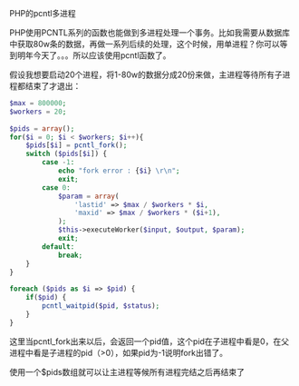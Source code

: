 <!--
author: chiefyang
head: img/avatar.jpg
date: 2015-07-31
title: PHP的pcntl多进程
tags: pcntl php
category: php
status: publish
summary: PHP的pcntl多进程
-->

PHP的pcntl多进程

PHP使用PCNTL系列的函数也能做到多进程处理一个事务。比如我需要从数据库中获取80w条的数据，再做一系列后续的处理，这个时候，用单进程？你可以等到明年今天了。。。所以应该使用pcntl函数了。

假设我想要启动20个进程，将1-80w的数据分成20份来做，主进程等待所有子进程都结束了才退出：

```php
$max = 800000;
$workers = 20;
 
$pids = array();
for($i = 0; $i < $workers; $i++){
    $pids[$i] = pcntl_fork();
    switch ($pids[$i]) {
        case -1:
            echo "fork error : {$i} \r\n";
            exit;
        case 0:
            $param = array(
                'lastid' => $max / $workers * $i,
                'maxid' => $max / $workers * ($i+1),
            );
            $this->executeWorker($input, $output, $param);
            exit;
        default:
            break;
    }
}
 
foreach ($pids as $i => $pid) {
    if($pid) {
        pcntl_waitpid($pid, $status);
    }
}
```
这里当pcntl_fork出来以后，会返回一个pid值，这个pid在子进程中看是0，在父进程中看是子进程的pid（>0），如果pid为-1说明fork出错了。

使用一个$pids数组就可以让主进程等候所有进程完结之后再结束了